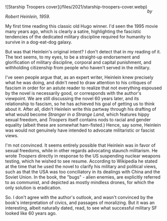 <!--
.. title: Starship Troopers
.. slug: starship-troopers
.. date: 2021-11-20 12:19:44 UTC-06:00
.. tags: media,book,novel,science-fiction
-->

<span style="float: left">
![Starship Troopers cover](/files/2021/starship-troopers-cover.webp)
</span>

*by Robert Heinlein, 1959.*

My first time reading this classic old Hugo winner. I'd seen the 1995 movie
many years ago, which is clearly a satire, highlighting the fascistic
tendencies of the dedicated military discipline required for humanity to
survive in a dog-eat-dog galaxy.

But was that Heinlein's original intent? I don't detect that in my reading of
it. The text seems, to my eyes, to be a straight-up endorsement and
glorification of military discipline, corporal and capital punishment, and
withholding citizenship from people who haven't served in the military.

I've seen people argue that, as an expert writer, Heinlein knew precisely what
he was doing, and didn't need to draw attention to his critiques of fascism in
order for an astute reader to realize that not everything espoused by the novel
is necessarily good, or corresponds with the author's viewpoint. We are still
discussing the novel 60 years later, and its relationship to fascism, so he has
achieved his goal of getting us to think about it. After all, didn't Heinlein
write this partway through his drafting of what would become *Stranger in a
Strange Land*, which features hippy sexual freedom, and *Troopers* itself
contains nods to racial and gender equality (albeit these are somewhat
ham-fisted.) Hence, say some, Heinlein was would not genuinely have intended to
advocate militaristic or fascist views.

I'm not convinced. It seems entirely possible that Heinlein was in favor of
sexual freedoms, while in other regards advocating staunch militarism. He
wrote *Troopers* directly in response to the US suspending nuclear weapons
testing, which he wished to see resume. According to Wikipedia he stated at the
time that he used the novel to clarify his military and political views, such
as that the USA was too conciliatory in its dealings with China and the Soviet
Union. In the book, the "bugs" - alien enemies, are explicitly referred to as
communist, and depicted as mostly mindless drones, for which the only solution
is eradication.

So. I don't agree with the author's outlook, and wasn't convinced by the book's
interpretation of civics, and passages of moralizing. But it was an
interesting, albeit naturally dated, read, to see what successful military
SF looked like 60 years ago.

<br style="clear: left" />

